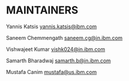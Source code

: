 # MAINTAINERS

Yannis Katsis yannis.katsis@ibm.com

Saneem Chemmengath saneem.cg@in.ibm.com

Vishwajeet Kumar vishk024@in.ibm.com

Samarth Bharadwaj samarth.b@in.ibm.com

Mustafa Canim mustafa@us.ibm.com